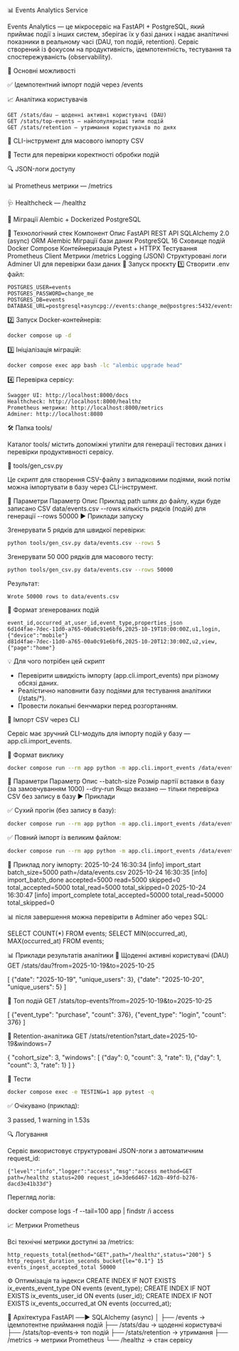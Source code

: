 📊 Events Analytics Service

Events Analytics — це мікросервіс на FastAPI + PostgreSQL, який приймає події з інших 
систем, зберігає їх у базі даних і надає аналітичні показники в реальному часі 
(DAU, топ подій, retention). Сервіс створений із фокусом на продуктивність, 
ідемпотентність, тестування та спостережуваність (observability).

🚀 Основні можливості

✅ Ідемпотентний імпорт подій через /events

📈 Аналітика користувачів

```
GET /stats/dau — щоденні активні користувачі (DAU)
GET /stats/top-events — найпопулярніші типи подій
GET /stats/retention — утримання користувачів по днях
```

🧾 CLI-інструмент для масового імпорту CSV

🧠 Тести для перевірки коректності обробки подій

🔍 JSON-логи доступу

📊 Prometheus метрики — /metrics

🩺 Healthcheck — /healthz

🧱 Міграції Alembic + Dockerized PostgreSQL

🧩 Технологічний стек
Компонент	Опис
FastAPI	REST API
SQLAlchemy 2.0 (async)	ORM
Alembic	Міграції бази даних
PostgreSQL 16	Сховище подій
Docker Compose	Контейнеризація
Pytest + HTTPX	Тестування
Prometheus Client	Метрики /metrics
Logging (JSON)	Структуровані логи
Adminer	UI для перевірки бази даних
🧰 Запуск проєкту
1️⃣ Створити .env файл:
```
POSTGRES_USER=events
POSTGRES_PASSWORD=change_me
POSTGRES_DB=events
DATABASE_URL=postgresql+asyncpg://events:change_me@postgres:5432/events
```

2️⃣ Запуск Docker-контейнерів:
```bash
docker compose up -d
```

3️⃣ Ініціалізація міграцій:
```bash
docker compose exec app bash -lc "alembic upgrade head"
```

4️⃣ Перевірка сервісу:
```
Swagger UI: http://localhost:8000/docs
Healthcheck: http://localhost:8000/healthz
Prometheus метрики: http://localhost:8000/metrics
Adminer: http://localhost:8080
```

🛠️ Папка tools/

Каталог tools/ містить допоміжні утиліти для генерації тестових даних і 
перевірки продуктивності сервісу.

📄 tools/gen_csv.py

Це скрипт для створення CSV-файлу з випадковими подіями, який потім можна 
імпортувати в базу через CLI-інструмент.

🔧 Параметри
Параметр	Опис	Приклад
path	шлях до файлу, куди буде записано CSV	data/events.csv
--rows	кількість рядків (подій) для генерації	--rows 50000
▶️ Приклади запуску

Згенерувати 5 рядків для швидкої перевірки:
```bash
python tools/gen_csv.py data/events.csv --rows 5
```

Згенерувати 50 000 рядків для масового тесту:
```bash
python tools/gen_csv.py data/events.csv --rows 50000
```

Результат:
```
Wrote 50000 rows to data/events.csv
```

🧩 Формат згенерованих подій
```
event_id,occurred_at,user_id,event_type,properties_json
6d1d4fae-7dec-11d0-a765-00a0c91e6bf6,2025-10-19T10:00:00Z,u1,login,{"device":"mobile"}
d81d4fae-7dec-11d0-a765-00a0c91e6bf6,2025-10-20T12:30:00Z,u2,view,{"page":"home"}
```

💡 Для чого потрібен цей скрипт

- Перевірити швидкість імпорту (app.cli.import_events) при різному обсязі даних.
- Реалістично наповнити базу подіями для тестування аналітики (/stats/*).
- Провести локальні бенчмарки перед розгортанням.

🧾 Імпорт CSV через CLI

Сервіс має зручний CLI-модуль для імпорту подій у базу — app.cli.import_events.

🧩 Формат виклику
```bash
docker compose run --rm app python -m app.cli.import_events /data/events.csv [--batch-size 5000] [--dry-run]
```

📍 Параметри
Параметр	Опис
--batch-size	Розмір партії вставки в базу (за замовчуванням 1000)
--dry-run	Якщо вказано — тільки перевірка CSV без запису в базу
▶️ Приклади

✅ Сухий прогін (без запису в базу):
```bash
docker compose run --rm app python -m app.cli.import_events /data/events.csv --dry-run
```

✅ Повний імпорт із великим файлом:
```bash
docker compose run --rm app python -m app.cli.import_events /data/events.csv --batch-size 5000
```

🧾 Приклад логу імпорту:
2025-10-24 16:30:34 [info] import_start batch_size=5000 path=/data/events.csv
2025-10-24 16:30:35 [info] import_batch_done accepted=5000 read=5000 skipped=0 total_accepted=5000 total_read=5000 total_skipped=0
2025-10-24 16:30:47 [info] import_complete total_accepted=50000 total_read=50000 total_skipped=0


📊 після завершення можна перевірити в Adminer або через SQL:

SELECT COUNT(*) FROM events;
SELECT MIN(occurred_at), MAX(occurred_at) FROM events;

📊 Приклади результатів аналітики
🔹 Щоденні активні користувачі (DAU)
GET /stats/dau?from=2025-10-19&to=2025-10-25

[
  {"date": "2025-10-19", "unique_users": 3},
  {"date": "2025-10-20", "unique_users": 5}
]

🔹 Топ подій
GET /stats/top-events?from=2025-10-19&to=2025-10-25

[
  {"event_type": "purchase", "count": 376},
  {"event_type": "login", "count": 376}
]

🔹 Retention-аналітика
GET /stats/retention?start_date=2025-10-19&windows=7

{
  "cohort_size": 3,
  "windows": [
    {"day": 0, "count": 3, "rate": 1},
    {"day": 1, "count": 3, "rate": 1}
  ]
}

🧪 Тести
```bash
docker compose exec -e TESTING=1 app pytest -q
```

✅ Очікувано (приклад):

3 passed, 1 warning in 1.53s

🔍 Логування

Сервіс використовує структуровані JSON-логи з автоматичним request_id:
```
{"level":"info","logger":"access","msg":"access method=GET path=/healthz status=200 request_id=3de6d467-1d2b-49fd-b276-dacd3e41b33d"}
```

Перегляд логів:

docker compose logs -f --tail=100 app | findstr /i access

📈 Метрики Prometheus

Всі технічні метрики доступні за /metrics:
```
http_requests_total{method="GET",path="/healthz",status="200"} 5
http_request_duration_seconds_bucket{le="0.1"} 15
events_ingest_accepted_total 50000
```

⚙️ Оптимізація та індекси
CREATE INDEX IF NOT EXISTS ix_events_event_type   ON events (event_type);
CREATE INDEX IF NOT EXISTS ix_events_user_id      ON events (user_id);
CREATE INDEX IF NOT EXISTS ix_events_occurred_at  ON events (occurred_at);

🧩 Архітектура
FastAPI ──► SQLAlchemy (async)
    │
    ├── /events          → ідемпотентне приймання подій
    ├── /stats/dau       → щоденні користувачі
    ├── /stats/top-events→ топ подій
    ├── /stats/retention → утримання
    ├── /metrics         → метрики Prometheus
    └── /healthz         → стан сервісу
